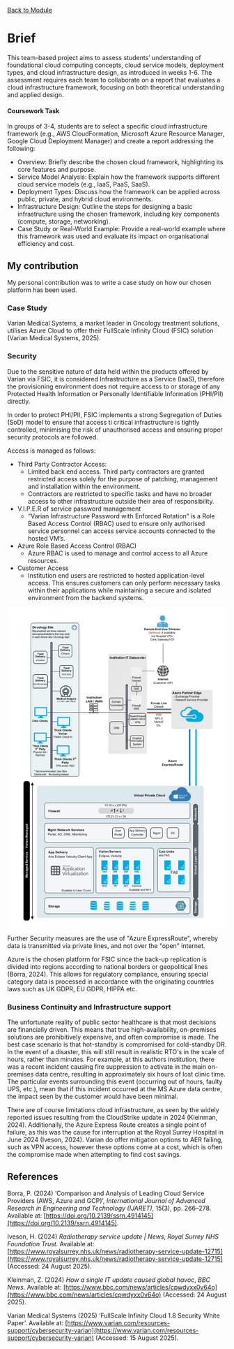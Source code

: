 [Back to Module](./../README.md)

# Brief
This team-based project aims to assess students’ understanding of foundational cloud computing concepts, cloud service models, deployment types, and cloud infrastructure design, as introduced in weeks 1-6. The assessment requires each team to collaborate on a report that evaluates a cloud infrastructure framework, focusing on both theoretical understanding and applied design.

#### Coursework Task

In groups of 3-4, students are to select a specific cloud infrastructure framework (e.g., AWS CloudFormation, Microsoft Azure Resource Manager, Google Cloud Deployment Manager) and create a report addressing the following:

- Overview: Briefly describe the chosen cloud framework, highlighting its core features and purpose.
- Service Model Analysis: Explain how the framework supports different cloud service models (e.g., IaaS, PaaS, SaaS).
- Deployment Types: Discuss how the framework can be applied across public, private, and hybrid cloud environments.
- Infrastructure Design: Outline the steps for designing a basic infrastructure using the chosen framework, including key components (compute, storage, networking).
- Case Study or Real-World Example: Provide a real-world example where this framework was used and evaluate its impact on organisational efficiency and cost.


## My contribution

My personal contribution was to write a case study on how our chosen platform has been used.

### Case Study
Varian Medical Systems, a market leader in Oncology treatment solutions, utilises Azure Cloud to offer their FullScale Infinity Cloud (FSIC) solution (Varian Medical Systems, 2025).  

### Security
Due to the sensitive nature of data held within the products offered by Varian via FSIC, it is considered Infrastructure as a Service (IaaS), therefore the provisioning environment does not require access to or storage of any Protected Health Information or Personally Identifiable Information (PHI/PII) directly.  

In order to protect PHI/PII, FSIC implements a strong Segregation of Duties (SoD) model to ensure that access ti critical infrastructure is tightly controlled, minimising the risk of unauthorised access and ensuring proper security protocols are followed.  

Access is managed as follows: 

- Third Party Contractor Access: 
	- Limited back end access. Third party contractors are granted restricted access solely for the purpose of patching, management and installation within the environment.  
	- Contractors are restricted to specific tasks and have no broader access to other infrastructure outside their area of responsibility. 
- V.I.P.E.R of service password management 
	- “Varian Infrastructure Password with Enforced Rotation” is a Role Based Access Control (RBAC) used to ensure only authorised service personnel can access service accounts connected to the hosted VM’s.  
- Azure Role Based Access Control (RBAC) 
	- Azure RBAC is used to manage and control access to all Azure resources. 
- Customer Access
	- Institution end users are restricted to hosted application-level access. This ensures customers can only perform necessary tasks within their applications while maintaining a secure and isolated environment from the backend systems. 

![](./FSIC.png)

Further Security measures are the use of "Azure ExpressRoute", whereby data is transmitted via private lines, and not over the "open" internet. 

Azure is the chosen platform for FSIC since the back-up replication is divided into regions according to national borders or geopolitical lines (Borra, 2024). This allows for regulatory compliance, ensuring special category data is processed in accordance with the originating countries laws such as UK GDPR, EU GDPR, HIPPA etc. 

### Business Continuity and Infrastructure support

The unfortunate reality of public sector healthcare is that most decisions are financially driven. This means that true high-availability, on-premises solutions are prohibitively expensive, and often compromise is made. The best case scenario is that hot-standby is compromised for cold-standby DR. In the event of a disaster, this will still result in realistic RTO's in the scale of hours, rather than minutes. For example, at this authors institution, there was a recent incident causing fire suppression to activate in the main on-premises data centre, resulting in approximately six hours of lost clinic time. The particular events surrounding this event (occurring out of hours, faulty UPS, etc.), mean that if this incident occurred at the MS Azure data centre, the impact seen by the customer would have been minimal. 

There are of course limitations cloud infrastructure, as seen by the widely reported issues resulting from the CloudStrike update in 2024 (Kleinman, 2024). Additionally, the Azure Express Route creates a single point of failure, as this was the cause for interruption at the Royal Surrey Hospital in June 2024 (Iveson, 2024). Varian do offer mitigation options to  AER failing, such as VPN access, however these options come at a cost, which is often the compromise made when attempting to find cost savings. 

## References

Borra, P. (2024) ‘Comparison and Analysis of Leading Cloud Service Providers (AWS, Azure and GCP)’, _International Journal of Advanced Research in Engineering and Technology (IJARET)_, 15(3), pp. 266–278. Available at: [https://doi.org/10.2139/ssrn.4914145](https://doi.org/10.2139/ssrn.4914145).

Iveson, H. (2024) _Radiotherapy service update | News_, _Royal Surrey NHS Foundation Trust_. Available at: [https://www.royalsurrey.nhs.uk/news/radiotherapy-service-update-12715](https://www.royalsurrey.nhs.uk/news/radiotherapy-service-update-12715) (Accessed: 24 August 2025).

Kleinman, Z. (2024) _How a single IT update caused global havoc_, _BBC News_. Available at: [https://www.bbc.com/news/articles/cpwdyxx0v64o](https://www.bbc.com/news/articles/cpwdyxx0v64o) (Accessed: 24 August 2025).

Varian Medical Systems (2025) ‘FullScale Infinity Cloud 1.8 Security White Paper’. Available at: [https://www.varian.com/resources-support/cybersecurity-varian](https://www.varian.com/resources-support/cybersecurity-varian) (Accessed: 15 August 2025).